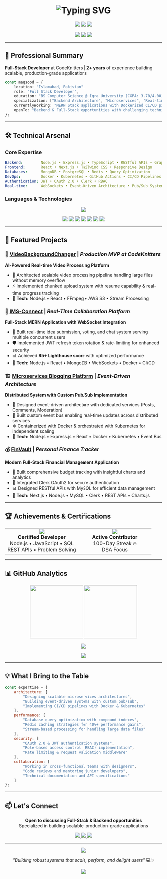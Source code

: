 <h1 align="center">
  <img src="https://readme-typing-svg.demolab.com?font=Fira+Code&size=32&duration=2800&pause=800&color=00D9FF&center=true&vCenter=true&width=600&lines=Hi+%F0%9F%91%8B+I'm+Maqsood+Ahmed;Full-Stack+Developer;Backend+Specialist;Microservices+Architect" alt="Typing SVG" />
</h1>

<p align="center">
  <img src="https://img.shields.io/badge/Focus-Backend_Development-00D9FF?style=for-the-badge" />
  <img src="https://img.shields.io/badge/Specialization-MERN_Stack-00D9FF?style=for-the-badge" />
  <img src="https://img.shields.io/badge/Currently-Full_Stack_Developer-00D9FF?style=for-the-badge" />
</p>

<p align="center">
  <a href="https://linkedin.com/in/maqsood-ahmed1"><img src="https://img.shields.io/badge/LinkedIn-Connect-0077B5?style=for-the-badge&logo=linkedin" /></a>
  <a href="mailto:dev.maqsood.1@gmail.com"><img src="https://img.shields.io/badge/Email-Contact-D14836?style=for-the-badge&logo=gmail&logoColor=white" /></a>
  <a href="https://leetcode.com/u/maqsoodnasirani421\"><img src="https://img.shields.io/badge/LeetCode-250+_Solved-FFA116?style=for-the-badge&logo=leetcode&logoColor=white" /></a>
</p>

---

## 💼 Professional Summary

**Full-Stack Developer** at CodeKnitters | **2+ years** of experience building scalable, production-grade applications

```typescript
const maqsood = {
    location: "Islamabad, Pakistan",
    role: "Full Stack Developer",
    education: "BS Computer Science @ Iqra University (CGPA: 3.70/4.00)",
    specialization: ["Backend Architecture", "Microservices", "Real-time Systems"],
    currentlyWorking: "MERN Stack applications with Dockerized CI/CD pipelines",
    openTo: "Backend & Full-Stack opportunities with challenging technical problems"
};
```

---

## 🛠️ Technical Arsenal

### **Core Expertise**
```yaml
Backend:        Node.js • Express.js • TypeScript • RESTful APIs • GraphQL
Frontend:       React • Next.js • Tailwind CSS • Responsive Design
Databases:      MongoDB • PostgreSQL • Redis • Query Optimization
DevOps:         Docker • Kubernetes • GitHub Actions • CI/CD Pipelines
Authentication: JWT • OAuth 2.0 • Clerk • RBAC
Real-time:      WebSockets • Event-Driven Architecture • Pub/Sub Systems
```

### **Languages & Technologies**

<p align="center">
  <img src="https://skillicons.dev/icons?i=ts,js,nodejs,express,react,nextjs,mongodb,postgres,redis,docker,kubernetes,git,github,tailwind,cpp,java,python" />
</p>

<p align="center">
  <img src="https://img.shields.io/badge/GraphQL-E10098?style=for-the-badge&logo=graphql&logoColor=white" />
  <img src="https://img.shields.io/badge/JWT-000000?style=for-the-badge&logo=jsonwebtokens&logoColor=white" />
  <img src="https://img.shields.io/badge/OAuth_2.0-4285F4?style=for-the-badge" />
  <img src="https://img.shields.io/badge/WebSockets-010101?style=for-the-badge" />
  <img src="https://img.shields.io/badge/FFmpeg-007808?style=for-the-badge&logo=ffmpeg&logoColor=white" />
  <img src="https://img.shields.io/badge/Stripe-008CDD?style=for-the-badge&logo=stripe&logoColor=white" />
  <img src="https://img.shields.io/badge/GitHub_Actions-2088FF?style=for-the-badge&logo=githubactions&logoColor=white" />
</p>

---

## 🚀 Featured Projects

### 🎥 [VideoBackgroundChanger](https://videobackgroundchanger.com) | *Production MVP at CodeKnitters*
**AI-Powered Real-time Video Processing Platform**
- 🎯 Architected scalable video processing pipeline handling large files without memory overflow
- ⚡ Implemented chunked upload system with resume capability & real-time progress tracking
- 🔧 **Tech:** Node.js • React • FFmpeg • AWS S3 • Stream Processing

### 💬 [IMS-Connect](https://github.com/mqxod/IMS-Connect-fullstack-website) | *Real-Time Collaboration Platform*
**Full-Stack MERN Application with WebSocket Integration**
- 🎯 Built real-time idea submission, voting, and chat system serving multiple concurrent users
- 🛡️ Implemented JWT refresh token rotation & rate-limiting for enhanced security
- 📊 Achieved **95+ Lighthouse score** with optimized performance
- 🔧 **Tech:** Node.js • React • MongoDB • WebSockets • Docker • CI/CD

### 🏗️ [Microservices Blogging Platform](https://github.com/mqxod/Microservices-App) | *Event-Driven Architecture*
**Distributed System with Custom Pub/Sub Implementation**
- 🎯 Designed event-driven architecture with dedicated services (Posts, Comments, Moderation)
- 🔄 Built custom event bus enabling real-time updates across distributed services
- ☸️ Containerized with Docker & orchestrated with Kubernetes for independent scaling
- 🔧 **Tech:** Node.js • Express.js • React • Docker • Kubernetes • Event Bus

### 💰 [FinVault](https://github.com/mqxod/finvault) | *Personal Finance Tracker*
**Modern Full-Stack Financial Management Application**
- 🎯 Built comprehensive budget tracking with insightful charts and analytics
- 🔐 Integrated Clerk OAuth2 for secure authentication
- 📊 Designed RESTful APIs with MySQL for efficient data management
- 🔧 **Tech:** Next.js • Node.js • MySQL • Clerk • REST APIs • Charts.js
---

## 🏆 Achievements & Certifications

<table align="center">
  <tr>
    <td align="center" width="50%">
      <a href="https://www.hackerrank.com/profile/maqsoodnasirani1"><img src="https://img.shields.io/badge/HackerRank-5_Star-00EA64?style=for-the-badge&logo=hackerrank&logoColor=white" /></a><br/>
      <b>Certified Developer</b><br/>
      Node.js • JavaScript • SQL<br/>
      REST APIs • Problem Solving
    </td>
    <td align="center" width="50%">
      <a href="https://leetcode.com/u/maqsoodnasirani421"><img src="https://img.shields.io/badge/LeetCode-250+_Problems-FFA116?style=for-the-badge&logo=leetcode&logoColor=white" /></a><br/>
      <b>Active Contributor</b><br/>
      100-Day Streak 🔥<br/>
      DSA Focus
    </td>
  </tr>
</table>


---

## 📊 GitHub Analytics

<p align="center">
  <img src="https://github-readme-stats.vercel.app/api?username=mqxod&show_icons=true&theme=tokyonight&hide_border=true&count_private=true&include_all_commits=true" height="170em"/>
  <img src="https://github-readme-stats.vercel.app/api/top-langs/?username=mqxod&layout=compact&theme=tokyonight&hide_border=true&langs_count=8" height="170em"/>
</p>

<p align="center">
  <img src="https://github-readme-streak-stats.herokuapp.com?user=mqxod&theme=tokyonight&hide_border=true" />
</p>

<p align="center">
  <img src="https://github-profile-trophy.vercel.app/?username=mqxod&theme=tokyonight&no-frame=true&no-bg=true&row=1&column=7" />
</p>

---

## 💡 What I Bring to the Table

```javascript
const expertise = {
    architecture: [
        "Designing scalable microservices architectures",
        "Building event-driven systems with custom pub/sub",
        "Implementing CI/CD pipelines with Docker & Kubernetes"
    ],
    performance: [
        "Database query optimization with compound indexes",
        "Redis caching strategies for 40%+ performance gains",
        "Stream-based processing for handling large data files"
    ],
    security: [
        "OAuth 2.0 & JWT authentication systems",
        "Role-based access control (RBAC) implementation",
        "Rate limiting & request validation middleware"
    ],
    collaboration: [
        "Working in cross-functional teams with designers",
        "Code reviews and mentoring junior developers",
        "Technical documentation and API specifications"
    ]
};
```

---

## 📫 Let's Connect

<p align="center">
  <b>Open to discussing Full-Stack & Backend opportunities</b><br/>
  Specialized in building scalable, production-grade applications
</p>

<p align="center">
  <a href="mailto:dev.maqsood.1@gmail.com">
    <img src="https://img.shields.io/badge/Email-dev.maqsood.1%40gmail.com-D14836?style=for-the-badge&logo=gmail&logoColor=white" />
  </a>
  <a href="https://linkedin.com/in/maqsood-ahmed1">
    <img src="https://img.shields.io/badge/LinkedIn-Maqsood_Ahmed-0077B5?style=for-the-badge&logo=linkedin" />
  </a>
  <a href="tel:+923252770421">
    <img src="https://img.shields.io/badge/Phone-%2B92_325_2770421-25D366?style=for-the-badge&logo=whatsapp&logoColor=white" />
  </a>
</p>

---

<p align="center">
  <img src="https://quotes-github-readme.vercel.app/api?type=horizontal&theme=tokyonight" />
</p>

<p align="center">
  <i>"Building robust systems that scale, perform, and delight users"</i> 💻✨
</p>

<p align="center">
  <img src="https://komarev.com/ghpvc/?username=mqxod&color=00D9FF&style=for-the-badge&label=Profile+Views" />
</p>
